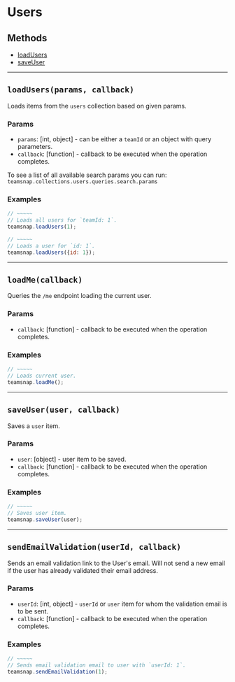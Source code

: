 # Users

## Methods

- [loadUsers](#loadUsers)
- [saveUser](#saveUser)


---
<a id="loadUsers"></a>
## `loadUsers(params, callback)`
Loads items from the `users` collection based on given params.

### Params
* `params`: [int, object] - can be either a `teamId` or an object with query parameters.
* `callback`: [function] - callback to be executed when the operation completes.

To see a list of all available search params you can run:
`teamsnap.collections.users.queries.search.params`

### Examples
```javascript
// ~~~~~
// Loads all users for `teamId: 1`.
teamsnap.loadUsers(1);

// ~~~~~
// Loads a user for `id: 1`.
teamsnap.loadUsers({id: 1});
```


---
<a id="loadMe"></a>
## `loadMe(callback)`
Queries the `/me` endpoint loading the current user.

### Params
* `callback`: [function] - callback to be executed when the operation completes.

### Examples
```javascript
// ~~~~~
// Loads current user.
teamsnap.loadMe();
```


---


<a id="saveUser"></a>
## `saveUser(user, callback)`
Saves a `user` item.

### Params
* `user`: [object] - user item to be saved.
* `callback`: [function] - callback to be executed when the operation completes.

### Examples
```javascript
// ~~~~~
// Saves user item.
teamsnap.saveUser(user);
```


---


<a id="sendEmailValidation"></a>
## `sendEmailValidation(userId, callback)`
Sends an email validation link to the User's email. Will not send a new email if
the user has already validated their email address.

### Params
* `userId`: [int, object] - `userId` or `user` item for whom the validation email is to be sent.
* `callback`: [function] - callback to be executed when the operation completes.

### Examples
```javascript
// ~~~~~
// Sends email validation email to user with `userId: 1`.
teamsnap.sendEmailValidation(1);
```
